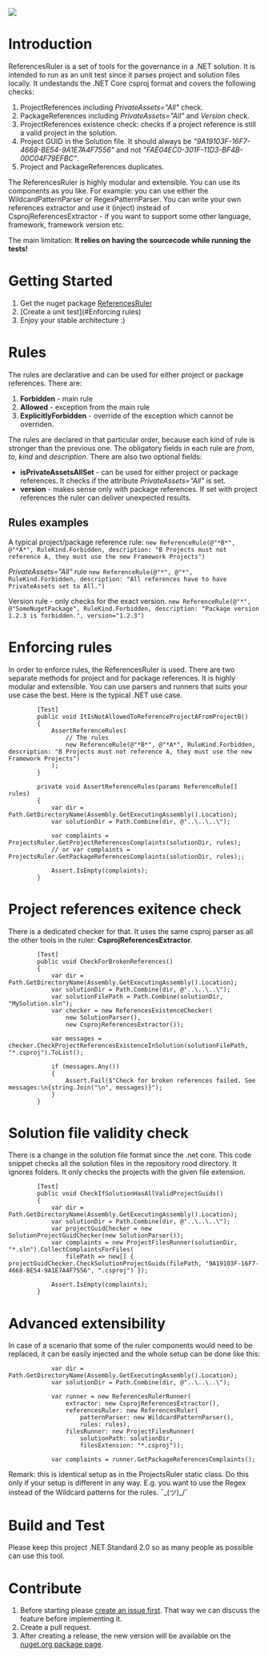 ![](https://github.com/DigitecGalaxus/ProjectsRuler/workflows/.NET%20Core/badge.svg)

# Introduction 
ReferencesRuler is a set of tools for the governance in a .NET solution. It is intended to run as an unit test since it parses project and solution files locally. It undestands the .NET Core csproj format and covers the following checks:
1. ProjectReferences including *PrivateAssets="All"* check.
2. PackageReferences including *PrivateAssets="All"* and *Version* check.
3. ProjectReferences existence check: checks if a project reference is still a valid project in the solution.
4. Project GUID in the Solution file. It should always be *"9A19103F-16F7-4668-BE54-9A1E7A4F7556"* and not *"FAE04EC0-301F-11D3-BF4B-00C04F79EFBC"*.
5. Project and PackageReferences duplicates.

The ReferencesRuler is highly modular and extensible. You can use its components as you like. For example: you can use either the WildcardPatternParser or RegexPatternParser. You can write your own references extractor and use it (inject) instead of CsprojReferencesExtractor - if you want to support some other language, framework, framework version etc.

The main limitation: **It relies on having the sourcecode while running the tests!**

# Getting Started
1.	Get the nuget package [ReferencesRuler](https://www.nuget.org/packages/ReferencesRuler/)
2.	[Create a unit test](#Enforcing rules)
3.	Enjoy your stable architecture :)

# Rules
The rules are declarative and can be used for either project or package references. There are:
1. **Forbidden** - main rule
2. **Allowed** - exception from the main rule
3. **ExplicitlyForbidden** - override of the exception which cannot be overriden.

The rules are declared in that particular order, because each kind of rule is stronger than the previous one. The obligatory fields in each rule are *from*, *to*, *kind* and *description*. There are also two optional fields:
* **isPrivateAssetsAllSet** - can be used for either project or package references. It checks if the attribute *PrivateAssets="All"* is set.
* **version** - makes sense only with package references. If set with project references the ruler can deliver unexpected results.

## Rules examples
A typical project/package reference rule:
`new ReferenceRule(@"*B*", @"*A*", RuleKind.Forbidden, description: "B Projects must not reference A, they must use the new Framework Projects")`

*PrivateAssets="All"* rule
`new ReferenceRule(@"*", @"*", RuleKind.Forbidden, description: "All references have to have PrivateAssets set to All.")`

Version rule - only checks for the exact version.
`new ReferenceRule(@"*", @"SomeNugetPackage", RuleKind.Forbidden, description: "Package version 1.2.3 is forbidden.", version="1.2.3")`

# Enforcing rules
In order to enforce rules, the ReferencesRuler is used. There are two separate methods for project and for package references. It is highly modular and extensible. You can use parsers and runners that suits your use case the best. Here is the typical .NET use case.
```
        [Test]
        public void ItIsNotAllowedToReferenceProjectAFromProjectB()
        {
            AssertReferenceRules(
                // The rules
                new ReferenceRule(@"*B*", @"*A*", RuleKind.Forbidden, description: "B Projects must not reference A, they must use the new Framework Projects")
            );
        }

        private void AssertReferenceRules(params ReferenceRule[] rules)
        {
            var dir = Path.GetDirectoryName(Assembly.GetExecutingAssembly().Location);
            var solutionDir = Path.Combine(dir, @"..\..\..\");

            var complaints = ProjectsRuler.GetProjectReferencesComplaints(solutionDir, rules); 
            // or var complaints = ProjectsRuler.GetPackageReferencesComplaints(solutionDir, rules);;

            Assert.IsEmpty(complaints);
        }
```

# Project references exitence check
There is a dedicated checker for that. It uses the same csproj parser as all the other tools in the ruler: **CsprojReferencesExtractor**.
```
        [Test]
        public void CheckForBrokenReferences()
        {
            var dir = Path.GetDirectoryName(Assembly.GetExecutingAssembly().Location);
            var solutionDir = Path.Combine(dir, @"..\..\..\");
            var solutionFilePath = Path.Combine(solutionDir, "MySolution.sln");
            var checker = new ReferencesExistenceChecker(
                new SolutionParser(),
                new CsprojReferencesExtractor());

            var messages = checker.CheckProjectReferencesExistenceInSolution(solutionFilePath, "*.csproj").ToList();

            if (messages.Any())
            {
                Assert.Fail($"Check for broken references failed. See messages:\n{string.Join("\n", messages)}");
            }
        }
```

# Solution file validity check
There is a change in the solution file format since the .net core. This code snippet checks all the solution files in the repository rood directory. It ignores folders. It only checks the projects with the given file extension.
```
        [Test]
        public void CheckIfSolutionHasAllValidProjectGuids()
        {
            var dir = Path.GetDirectoryName(Assembly.GetExecutingAssembly().Location);
            var solutionDir = Path.Combine(dir, @"..\..\..\");
            var projectGuidChecker = new SolutionProjectGuidChecker(new SolutionParser());
            var complaints = new ProjectFilesRunner(solutionDir, "*.sln").CollectComplaintsForFiles(
                filePath => new[] { projectGuidChecker.CheckSolutionProjectGuids(filePath, "9A19103F-16F7-4668-BE54-9A1E7A4F7556", ".csproj") });

            Assert.IsEmpty(complaints);
        }
```

# Advanced extensibility
In case of a scenario that some of the ruler components would need to be replaced, it can be easily injected and the whole setup can be done like this:
```
            var dir = Path.GetDirectoryName(Assembly.GetExecutingAssembly().Location);
            var solutionDir = Path.Combine(dir, @"..\..\..\");

            var runner = new ReferencesRulerRunner(
                extractor: new CsprojReferencesExtractor(),
                referencesRuler: new ReferencesRuler(
                    patternParser: new WildcardPatternParser(),
                    rules: rules),
                filesRunner: new ProjectFilesRunner(
                    solutionPath: solutionDir,
                    filesExtension: "*.csproj"));

            var complaints = runner.GetPackageReferencesComplaints();
```
Remark: this is identical setup as in the ProjectsRuler static class. Do this only if your setup is different in any way. E.g. you want to use the Regex instead of the Wildcard patterns for the rules. ¯\_(ツ)_/¯


# Build and Test
Please keep this project .NET Standard 2.0 so as many people as possible can use this tool.

# Contribute
1. Before starting please [create an issue first](https://github.com/DigitecGalaxus/ProjectsRuler/issues). That way we can discuss the feature before implementing it. 
2. Create a pull request. 
3. After creating a release, the new version will be available on the [nuget.org package page](https://www.nuget.org/packages/ReferencesRuler/).

